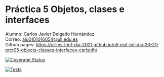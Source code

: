 # Práctica 5 Objetos, clases e interfaces

Alumno: Carlos Javier Delgado Hernández  
Correo: alu0101016054@ull.edu.es  
Github pages: https://ull-esit-inf-dsi-2021.github.io/ull-esit-inf-dsi-20-21-prct05-objects-classes-interfaces-carlsjdh/  

[![Coverage Status](https://coveralls.io/repos/github/ULL-ESIT-INF-DSI-2021/ull-esit-inf-dsi-20-21-prct05-objects-classes-interfaces-carlsjdh/badge.svg?branch=main)](https://coveralls.io/github/ULL-ESIT-INF-DSI-2021/ull-esit-inf-dsi-20-21-prct05-objects-classes-interfaces-carlsjdh?branch=main)

[![Tests](https://github.com/ULL-ESIT-INF-DSI-2021/ull-esit-inf-dsi-20-21-prct05-objects-classes-interfaces-carlsjdh/actions/workflows/tests.yml/badge.svg)](https://github.com/ULL-ESIT-INF-DSI-2021/ull-esit-inf-dsi-20-21-prct05-objects-classes-interfaces-carlsjdh/actions/workflows/tests.yml)
